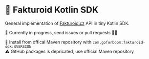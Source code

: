 # 🤖 Fakturoid Kotlin SDK
General implementation of [Fakturoid.cz](https://fakturoid.cz) API in tiny Kotlin SDK.

🎈 Currently in progress, send issues or pull requests 🙌🏼

🚀 Install from offical Maven repository with `com.goforboom:fakturoid-sdk:$VERSION`<br>
⚠️ GitHub packages is depricated, use official Maven repository
